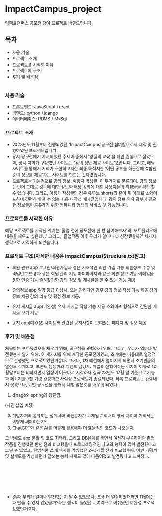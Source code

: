 # ImpactCampus_project
임팩트캠퍼스 공모전 참여 프로젝트 백엔드입니다.

## 목차
- 사용 기술
- 프로잭트 소개
- 프로잭트를 시작한 이유
- 프로잭트의 구조
- 후기 및 배운점

#

### 사용 기술
- 프론트엔드: JavaScript / react
- 백엔드: python / jdango
- 데이터베이스: RDMS / MySql

### 프로잭트 소개
- 2023년도 11월부터 진행되었던 'ImpactCampus'공모전 참여함으로서 제작 및 진행하였던 프로잭트입니다.
- 당시 공모전에서 제시되었던 주제어 중에서 '양질의 교육'을 메인 컨셉으로 잡았으며, 당시 저희가 구상했던 사이트는 '강의 정보 제공 사이트'였습니다. 그리고, 해당 사이트를 통해서 저희가 구현하고자한 최종 목적지는 '어떤 공부를 하든간에 적합한 강의 정보를 제공'하는 사이트를 만드는 것이였습니다.
- 프로잭트는 기능적으로 강의 정보, 이용자 작성글. 이 두가지로 분류되며, 강의 정보는 단어 그대로 강의에 대한 정보와 해당 강의에 대한 사용자들의 리뷰들을 확인 할 수 있습니다. 그리고, 이용자 작성글의 경우 유투브 shorts와 같이 위 아래로 스와이프하며 간편하게 볼 수 있는 사용자 작성 게시글입니다. 강의 정보 외의 공부에 필요한 정보들을 공유하기 위한 커뮤니티 형태의 서비스 및 기능입니다.

### 프로잭트를 시작한 이유
해당 프로잭트를 시작한 계기는 '졸업 전에 공모전에 한 번 참여해보자'와 '포트폴리오에 내용을 채우고 싶은데...' 그리고, '졸업작품 이후 우리가 얼마나 더 성장했을까?' 세가지 생각으로 시작하게 되었습니다.

### 프로잭트 구조(자세한 내용은 impactCampustStructure.txt참고)
- 회원 관련 app
로그인/회원가입과 같은 기초적인 회원 가입 기능
회원정보 수정 및 비밀번호 변경과 같은 회원 관리 기능
마이페이지와 같은 회원 정보 기능
이메일을 통한 인증 기능
즐겨찾기한 강의 정보 및 게시글을 볼 수 있는 기능 제공

- 강의정보 app
일정 등급 이상시, 또는 관리자인 경우 강의 정보 작성 기능 제공
강의 정보 제공 
강의 리뷰 및 평점 정보 제공.

- 유저 게시글 app(미완성)
유저 게시글 작성 기능 제공
스와이프 형식으로 간단한 게시글 보기 기능

- 공지 app(미완성)
사이트와 관련된 공지사항이 모여있는 페이지 및 정보 제공

### 후기 및 배운점
처음에는 포트폴리오를 채우기 위해, 공모전을 경험하기 위해. 그리고, 우리가 얼마나 발전했는지 알기 위해. 이 세가지를 위해 시작한 공모전이였고, 초기에는 나름대로 열정적으로 진행했던 프로잭트였던거같다. 그러나, 1차 예선에서 떨어지게 되면서 초기만큼의 열정도 식게되고, 프론트 담당자와 백엔드 담당자. 취업과 진학이라는 각자의 이유로 12월달부터는 바빠지면서 일정이 어긋나기 시작하자 결국 23년도 12월 말 기준으로 기능과 페이지를 7할 가량 완성하고 사실상 프로잭트가 종료되었다.
비록 프로잭트는 완결내지 못했으나, 이번 공모전을 통해서 제법 많은것을 배우게 되었다.

1. djnago와 spring의 장단점.

(사진 삽입 예정)

2. 개발자끼리 공유하는 설계서와 비전공자가 보게될 기획서의 양식 차이와 기획서는 어떻게 써야하는가?
3. ChatGPT와 같은 Ai를 어떻게 활용해야 더 효율적인 코드가 나오는지.



그 밖에도 app 분할 및 코드 최적화. 그리고 DB설계를 하면서 여전히 부족하지만 졸업작품을 진행했던 반년 전과 비교했을때 프로그레밍적인 사고와 능력이 많이 발전했다고 느낄 수 있었고, 졸업작품 소개 첵자를 작성했던 2~3개월 전과 비교했을때. 이번 기획서 및 설계도를 작성하면서 글쓰는 능력 자체도 많이 다듬어졌고 발전됬다고 느껴졌다.


<br><br><br><br><br>
- 결론: 우리가 얼마나 발전했는지 알 수 있었으나, 조금 더 열심히했더라면 11월에는 다 만들 수 있지 않았을까?라는 생각이 들었던... 여러므로 아쉬웠던 미완성 프로잭트였던거같다.
